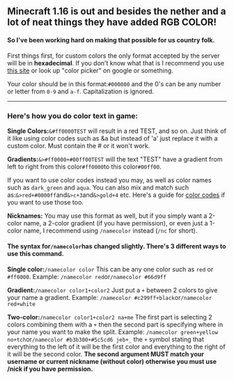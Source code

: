 ## Minecraft 1.16 is out and besides the nether and a lot of neat things they have added RGB COLOR!
#### So I've been working hard on making that possible for us country folk.

First things first, for custom colors the only format accepted by the server will be in **hexadecimal**. If you don't know what that is I recommend you use [this site](https://www.w3schools.com/colors/colors_picker.asp "this site") or look up "color picker" on google or something.

Your color should be in this format:`#000000` and the 0's can be any number or letter from `0-9` and `a-f`. Capitalization is ignored.

------------


### Here's how you do color text in game:
**Single Colors:**`&#ff0000TEST` will result in a red TEST, and so on. Just think of it like using color codes such as &a but instead of 'a' just replace it with a custom color. Must contain the # or it won't work.

**Gradients:**`&>#ff0000+#00ff00TEST` will the text "TEST" have a gradient from left to right from this color`#ff0000`to this color`#00ff00`.

If you want to use color codes instead you may, as well as color names such as `dark_green` and `aqua`. You can also mix and match such as:`&>red+#0000ff`and`&>c+3`and`&>gold+4` etc. Here's a guide for [color codes](https://www.digminecraft.com/lists/color_list_pc.php "color codes") if you want to use those too.

**Nicknames:** You may use this format as well, but if you simply want a 2-color name, a 2-color gradient (if you have permission), or even just a 1-color name, I recommend using `/namecolor` instead (`/nc` for short).

#### The syntax for`/namecolor`has changed slightly. There's 3 different ways to use this command.

**Single color:**`/namecolor color` This can be any one color such as `red` or `#ff0000`. 
Example: `/namecolor red`or`/namecolor #66d9ff `

**Gradient:**`/namecolor color1+color2` Just put a `+` between 2 colors to give your name a gradient.
Example: `/namecolor #c299ff+black`or`/namecolor red+white`

**Two-color:**`/namecolor color1+color2 na+me` The first part is selecting 2 colors combining them with a `+` then the second part is specifying where in your name you want to make the split.
Example: `/namecolor green+yellow no+tch`or`/namecolor #b3b300+#5c5cd6 jeb+_` the `+` symbol stating that everything to the left of it will be the first color and everything to the right of it will be the second color. **The second argument MUST match your username or current nickname (without color) otherwise you must use /nick if you have permission.**

